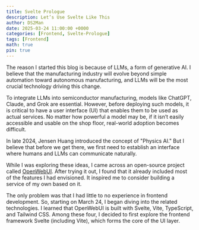 ```yaml
---
title: Svelte Prologue
description: Let’s Use Svelte Like This
author: DS2Man
date: 2025-03-24 11:00:00 +0000
categories: [Frontend, Svelte-Prologue]
tags: [Frontend]
math: true
pin: true
---
```

The reason I started this blog is because of LLMs, a form of generative AI. I believe that the manufacturing industry will evolve beyond simple automation toward autonomous manufacturing, and LLMs will be the most crucial technology driving this change.

To integrate LLMs into semiconductor manufacturing, models like ChatGPT, Claude, and Grok are essential. However, before deploying such models, it is critical to have a user interface (UI) that enables them to be used as actual services. No matter how powerful a model may be, if it isn’t easily accessible and usable on the shop floor, real-world adoption becomes difficult.

In late 2024, Jensen Huang introduced the concept of "Physics AI." But I believe that before we get there, we first need to establish an interface where humans and LLMs can communicate naturally.

While I was exploring these ideas, I came across an open-source project called [OpenWebUI](https://openwebui.com/). After trying it out, I found that it already included most of the features I had envisioned. It inspired me to consider building a service of my own based on it.

The only problem was that I had little to no experience in frontend development. So, starting on March 24, I began diving into the related technologies. I learned that OpenWebUI is built with Svelte, Vite, TypeScript, and Tailwind CSS. Among these four, I decided to first explore the frontend framework Svelte (including Vite), which forms the core of the UI layer.

<!-- 
내가 블로그를 시작하게 된 계기는 LLM이라는 생성형 AI 때문이다. 앞으로의 제조 산업 생태계는 단순한 자동화를 넘어 자율제조로 나아갈 것이고, 이때 가장 핵심적인 기술이 바로 LLM이라고 생각한다. 반도체 제조에 LLM을 도입하기 위해서는 ChatGPT, Claude, Grok과 같은 모델들이 필요하지만, 그 이전에 이런 모델들을 실제로 서비스하기 위한 UI가 필수적이다. 아무리 뛰어난 모델이 있어도, 현장에서 쉽게 접근하고 사용할 수 없다면 실질적인 도입은 어렵다. 2024년 말, 젠슨 황은 ‘Physics AI’라는 개념을 제시했는데, 나는 그 이전 단계에서 사람과 LLM이 자연스럽게 소통할 수 있는 인터페이스가 선행되어야 한다고 생각한다. 

그렇게 고민하던 중 오픈소스로 공개된 [OpenWebUI](https://openwebui.com/)를 알게 되었고, 실제로 사용해보니 내가 구상하던 기능들이 대부분 들어 있었다. 이걸 바탕으로 직접 서비스를 만들어보면 좋겠다는 생각이 들었다. 하지만 문제는 나에게 프론트엔드 개발 경험이 거의 없다는 점이었다. 3월 24일부터 관련 내용을 본격적으로 파악하기 시작했고, OpenWebUI가 Svelte, Vite, TypeScript, 그리고 Tailwind CSS로 구성되어 있다는 것을 알게 되었다. 4가지 항목 중에서 프론트엔드 프레임워크인 Svelte(Vite 포함)에 관련된 내용부터 파악해 보고자 한다. 
-->




